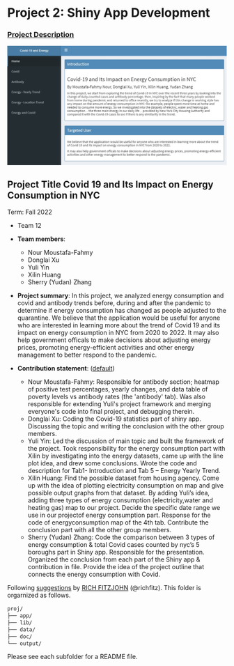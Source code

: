 # Project 2: Shiny App Development

### [Project Description](doc/project2_desc.md)

![screenshot](doc/figs/home.jpg)

## Project Title Covid 19 and Its Impact on Energy Consumption in NYC
Term: Fall 2022

+ Team 12
+ **Team members**: 
	+ Nour Moustafa-Fahmy
	+ Donglai Xu
	+ Yuli Yin
	+ Xilin Huang
	+ Sherry (Yudan) Zhang

+ **Project summary**: In this project, we analyzed energy consumption and covid and antibody trends before, during and after the pandemic to determine if energy consumption has changed as people adjusted to the quarantine. We believe that the application would be useful for anyone who are interested in learning more about the trend of Covid 19 and its impact on energy consumption in NYC from 2020 to 2022. It may also help government officals to make decisions about adjusting energy prices, promoting energy-efficient activities and other energy management to better respond to the pandemic.

+ **Contribution statement**: ([default](doc/a_note_on_contributions.md)) 
	+ Nour Moustafa-Fahmy: Responsible for antibody section; heatmap of positive test percentages, yearly changes, and data table of poverty levels vs antibody rates (the 'antibody' tab). Was also responsible for extending Yuli's project framework and merging everyone's code into final project, and debugging therein.
	+ Donglai Xu: Coding the Covid-19 statistics part of shiny app. Discussing the topic and writing the conclusion with the other group members.
	+ Yuli Yin: Led the discussion of main topic and built the framework of the project. Took responsibility for the energy consumption part with Xilin by investigating into the energy datasets, came up with the line plot idea, and drew some conclusions. Wrote the code and description for Tab1- Introduction and Tab 5 – Energy Yearly Trend.
	+ Xilin Huang: Find the possible dataset from housing agency. Come up with the idea of plotting electricity consumption on map and give possible output graphs from that dataset. By adding Yuli’s idea, adding three types of energy consumption (electricity,water and heating gas) map to our project. Decide the specific date range we use in our projectof energy consumption part. Response for the code of energyconsumption map of the 4th tab. Contribute the conclusion part with all the other group members.
	+ Sherry (Yudan) Zhang: Code the comparison between 3 types of energy consumption &amp; total Covid cases counted by nyc’s 5 boroughs part in Shiny app. Responsible for the presentation. Organized the conclusion from each part of the Shiny app &amp; contribution in file. Provide the idea of the project outline that connects the energy consumption with Covid.

Following [suggestions](http://nicercode.github.io/blog/2013-04-05-projects/) by [RICH FITZJOHN](http://nicercode.github.io/about/#Team) (@richfitz). This folder is orgarnized as follows.

```
proj/
├── app/
├── lib/
├── data/
├── doc/
└── output/
```

Please see each subfolder for a README file.


